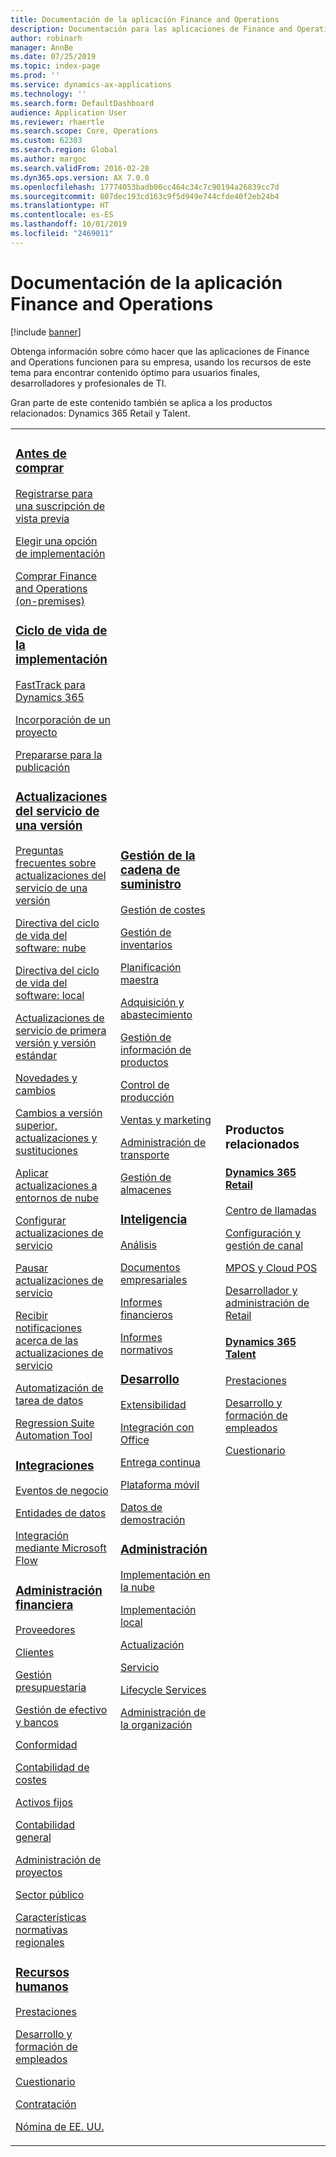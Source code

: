 ```yaml
---
title: Documentación de la aplicación Finance and Operations
description: Documentación para las aplicaciones de Finance and Operations
author: robinarh
manager: AnnBe
ms.date: 07/25/2019
ms.topic: index-page
ms.prod: ''
ms.service: dynamics-ax-applications
ms.technology: ''
ms.search.form: DefaultDashboard
audience: Application User
ms.reviewer: rhaertle
ms.search.scope: Core, Operations
ms.custom: 62303
ms.search.region: Global
ms.author: margoc
ms.search.validFrom: 2016-02-28
ms.dyn365.ops.version: AX 7.0.0
ms.openlocfilehash: 17774053badb00cc464c34c7c90194a26839cc7d
ms.sourcegitcommit: 807dec193cd163c9f5d949e744cfde40f2eb24b4
ms.translationtype: HT
ms.contentlocale: es-ES
ms.lasthandoff: 10/01/2019
ms.locfileid: "2469011"
---
```

# <a name="finance-and-operations-application-documentation"></a>Documentación de la aplicación Finance and Operations

[!include [banner](includes/banner.md)]

Obtenga información sobre cómo hacer que las aplicaciones de Finance and Operations funcionen para su empresa, usando los recursos de este tema para encontrar contenido óptimo para usuarios finales, desarrolladores y profesionales de TI. 

Gran parte de este contenido también se aplica a los productos relacionados: Dynamics 365 Retail y Talent. 

<table>
<colgroup>
<col width="33%" />
<col width="33%" />
<col width="33%" />
</colgroup>
<tbody>
<tr class="odd">
<td>
<h3><a href="get-started/before-you-buy.md">Antes de comprar</a></h3>
<p><a href="../dev-itpro/dev-tools/sign-up-preview-subscription.md">Registrarse para una suscripción de vista previa</a></p>
 <p><a href="../dev-itpro/deployment/choose-deployment-type.md">Elegir una opción de implementación</a></p>
 <p><a href="get-started/purchase-on-premises.md">Comprar Finance and Operations (on-premises)</a></p>

<h3><a href="imp-lifecycle/implementation-lifecycle.md">Ciclo de vida de la implementación</a></h3>
<p><a href="get-started/fasttrack-dynamics-365-overview.md">FastTrack para Dynamics 365</a></p>
<p><a href="imp-lifecycle/onboard.md">Incorporación de un proyecto</a></p>
<p><a href="imp-lifecycle/prepare-go-live.md">Prepararse para la publicación</a></p>

<h3><a href="../dev-itpro/lifecycle-services/oneversion-overview.md">Actualizaciones del servicio de una versión</a></h3>
<p><a href="get-started/one-version.md">Preguntas frecuentes sobre actualizaciones del servicio de una versión</a></p>
<p><a href="../dev-itpro/migration-upgrade/versions-update-policy.md">Directiva del ciclo de vida del software: nube</a></p>
<p><a href="../dev-itpro/migration-upgrade/on-prem-version-update-policy.md">Directiva del ciclo de vida del software: local</a></p>
<p><a href="get-started/public-preview-releases.md">Actualizaciones de servicio de primera versión y versión estándar</a></p>
<p><a href="get-started/whats-new-changed.md">Novedades y cambios</a></p>
<p><a href="../dev-itpro/migration-upgrade/upgrade-home-page.md">Cambios a versión superior, actualizaciones y sustituciones</a></p>
<p><a href="../dev-itpro/deployment/apply-deployable-package-system.md">Aplicar actualizaciones a entornos de nube</a></p>
<p><a href="../dev-itpro/lifecycle-services/configure-service-updates.md">Configurar actualizaciones de servicio</a></p>
<p><a href="../dev-itpro/lifecycle-services/pause-service-updates.md">Pausar actualizaciones de servicio</a></p>
<p><a href="../dev-itpro/lifecycle-services/notifications-service-updates.md">Recibir notificaciones acerca de las actualizaciones de servicio</a></p>
<p><a href="../dev-itpro/data-entities/data-task-automation.md">Automatización de tarea de datos</a></p>
<p><a href="../dev-itpro/lifecycle-services/using-task-guides-and-bpm-to-create-user-acceptance-tests.md">Regression Suite Automation Tool</a></p>

<h3><a href="../dev-itpro/data-entities/integration-overview.md">Integraciones</a></h3>
<p><a href="../dev-itpro/business-events/home-page.md">Eventos de negocio</a></p>
<p><a href="../dev-itpro/data-entities/data-entities.md">Entidades de datos</a></p>
<p><a href="../dev-itpro/data-entities/fin-ops-connector.md">Integración mediante Microsoft Flow</a></p>

<h3><a href="../../finance/index.md">Administración financiera</a></h3>
<p><a href="../../finance/accounts-payable/accounts-payable.md">Proveedores</a></p>
<p><a href="../../finance/accounts-receivable/accounts-receivable.md">Clientes</a></p>
<p><a href="../../finance/budgeting/budgeting-overview.md">Gestión presupuestaria</a></p>
<p><a href="../../finance/cash-bank-management/cash-bank-management.md">Gestión de efectivo y bancos</a></p>
<p><a href="../../finance/general-ledger/audit-policy-rules.md">Conformidad</a></p>
<p><a href="../../finance/cost-accounting/cost-accounting-home-page.md">Contabilidad de costes</a></p>
<p><a href="../../finance/fixed-assets/fixed-assets.md">Activos fijos</a></p>
<p><a href="../../finance/general-ledger/general-ledger.md">Contabilidad general</a></p>
<p><a href="../../finance/project-management/overview-project-management-accounting.md">Administración de proyectos</a></p>
<p><a href="../../finance/public-sector/public-sector-functionality.md">Sector público</a></p>
<p><a href="../dev-itpro/lcs-solutions/country-region.md">Características normativas regionales</a></p>

<h3><a href="hr/hr-landing-page.md">Recursos humanos</a></h3>
<p><a href="../../talent/manage-benefit-program.md">Prestaciones</a></p>
<p><a href="../../talent/performance-management-overview.md">Desarrollo y formación de empleados</a></p>
<p><a href="../../talent/questionnaires.md">Cuestionario</a></p>
<p><a href="hr/manage-recruiting-process.md">Contratación</a></p>
<p><a href="hr/localizations/noam-usa-payroll.md">Nómina de EE. UU.</a></p>

</td>
<td>
<h3><a href="../../supply-chain/index.md">Gestión de la cadena de suministro</a></h3>
<p><a href="../../supply-chain/cost-management/costing-sheets.md">Gestión de costes</a></p>
<p><a href="../../supply-chain/inventory/inventory-home-page.md">Gestión de inventarios</a></p>
<p><a href="../../supply-chain/master-planning/master-plans.md">Planificación maestra</a></p>
<p><a href="../../supply-chain/procurement/procurement-sourcing-overview.md">Adquisición y abastecimiento</a></p>
<p><a href="../../supply-chain/pim/product-information.md">Gestión de información de productos</a></p>
<p><a href="../../supply-chain/production-control/production-process-overview.md">Control de producción</a></p>
<p><a href="../../supply-chain/sales-marketing/overview-sales-marketing.md">Ventas y marketing</a></p>
<p><a href="../../supply-chain/transportation/transportation-management-overview.md">Administración de transporte</a></p>
<p><a href="../../supply-chain/warehousing/warehouse-configuration.md">Gestión de almacenes</a></p>


<h3><a href="../dev-itpro/analytics/bi-reporting-home-page.md">Inteligencia</a></h3>
<p><a href="../dev-itpro/analytics/analytics.md">Análisis</a></p>
 <p><a href="../dev-itpro/analytics/document-reporting-services.md">Documentos empresariales</a></p>
<p><a href="../dev-itpro/analytics/financial-reporting-intro.md">Informes financieros</a></p>
<p><a href="../dev-itpro/analytics/general-electronic-reporting.md">Informes normativos</a></p>



<h3><a href="../dev-itpro/dev-tools/developer-home-page.md">Desarrollo</h3>
<p><a href="../dev-itpro/extensibility/extensibility-home-page.md">Extensibilidad</a></p>
<p><a href="../dev-itpro/office-integration/office-integration.md">Integración con Office</a></p>
<p><a href="../dev-itpro/dev-tools/continuous-delivery-home-page.md">Entrega continua</a></p>
<p><a href="../dev-itpro/mobile-apps/platform/mobile-platform-home-page.md">Plataforma móvil</a></p>
<p><a href="get-started/demo-data.md">Datos de demostración</a></p>

<h3><a href="../dev-itpro/sysadmin/system-administration-home-page.md">Administración</h3>
<p><a href="../dev-itpro/deployment/cloud-deployment-overview.md">Implementación en la nube</a></p>
<p><a href="../dev-itpro/deployment/on-premises-deployment-landing-page.md">Implementación local</a></p>
<p><a href="../dev-itpro/migration-upgrade/upgrade-home-page.md">Actualización</a></p>
<p><a href="../dev-itpro/dev-tools/continuous-delivery-home-page.md#servicing">Servicio</a></p>
<p><a href="../dev-itpro/lifecycle-services/lcs.md">Lifecycle Services</a></p>
<p><a href="organization-administration/organization-administration-home-page.md">Administración de la organización</a></p>
</td>
<td>
<h3>Productos relacionados</h3>
<h4><a href="../../retail/index.md">Dynamics 365 Retail</a></h4>
<p><a href="../../retail/call-center-functionality.md">Centro de llamadas</p>
<p><a href="../../retail/define-maintain-retail-channels.md">Configuración y gestión de canal</p>
<p><a href="../../retail/retail-peripherals-overview.md">MPOS y Cloud POS</p>
<p><a href="../../retail/dev-itpro/dev-retail-home-page.md">Desarrollador y administración de Retail</p>

<h4><a href="../../talent/index.yml">Dynamics 365 Talent</a></h4>
<p><a href="../../talent/manage-benefit-program.md">Prestaciones</a></p>
<p><a href="../../talent/performance-management-overview.md">Desarrollo y formación de empleados</a></p>
<p><a href="../../talent/questionnaires.md">Cuestionario</a></p>

</td>
</tr>

</tbody>
</table>
